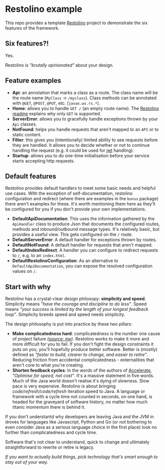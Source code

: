 # Restolino example

This repo provides a template [Restolino](https://github.com/davidcarboni/restolino) project to demonstrate the six features of the framework.

## Six features?!
Yes. 

Restolino is *"brutally opinionated"* about your design.

## Feature examples
  * **Api**: an annotation that marks a class as a route. The class name will be the route name (`MyClass` -> `/myclass`). Class methods can be annotated with `@GET`, `@POST`, `@PUT`, etc. (`javax.ws.rs.*`).
  * **Home**: allows you to handle `GET /` (an empty route name). The [Restolino readme](https://github.com/davidcarboni/restolino/blob/master/README.md) explains why only `GET` is supported.
  * **ServerError**: allows you to gracefully handle exceptions thrown by your `Api` classes.
  * **NotFound**: helps you handle requests that aren't mapped to an `API` or to static content.
  * **Filter**: this gives you (intentionally) limited ability to see requests before they are handled. It allows you to decide whether or not to continue handling the request (e.g. it could be used for [jwt](jwt.io) handling).
  * **Startup**: allows you to do one-time initialisation before your service starts accepting http requests.

## Default features

Restolino provides default handlers to meet some basic needs and helpful use cases. With the exception of self-documentation, restolino configuration and redirect (where there are examples in the `bonus` package) there aren't examples for these. It's worth mentioning them here as they'll be configured for you if you don't provide your own implementations. 
 * **DefaultApiDocumentation**: This uses the information gathered by the `ApiHandler` class to produce Json that documents the configured routes, methods and inbound/outbound message types. It's relatively basic, but provides a useful view. This gets configured on the `/` route.
 * **DefaultServerError**: A default handler for exceptions thrown by routes.
 * **DefaultNotFound**: A default handler for requests that aren't mapped.
 * **DefaultIndexRedirect**: A handler you can configure to redirect requests to `/`, e.g. to an `index.html`.
 * **DefaultRestolinoConfiguration**: As an alternative to `DefaultApiDocumentation`, you can expose the resolved configuration values on `/`.

## Start with why
Restolino has a crystal-clear design philosopy: **simplicity and speed**. Simplicity means *"have the courage and discipline to do less"*. Speed means *"your success is limited by the length of your longest feedback loop"*. Simplicity breeds speed and speed needs simplicity.

The design philosophy is put into practice by these two pillars:
 * **Make complicatedness hard**: complicatedness is the number one cause of project failure *([source: me](https://carb.onl/complicated))*. Restolino works to make it more and more difficult for you to fail. If you don't fight the design constraints it puts on you, you'll hopefully produce better software. Better is (mostly) defined as *"faster to build, clearer to change, and easier to retire"*. Reducing friction from accidental complicatedness - externalities that aren't core to what you're creating.
 * **Shorten feedback cycles**: In the words of the authors of [Accelerate](https://www.amazon.co.uk/Accelerate-Software-Performing-Technology-Organizations/dp/1942788339/), *"Optimise for speed, not cost"*. It's a massive statement in five words. Much of the Java world doesn't realise it's dying of slowness. Slow pace is very expensive. Restolino is about bringing *code/refresh/code/refresh* iteration speed to Java. A language or framework with a cycle time not counted in seconds, on one hand, is headed for the graveyard of software history, no matter how much titanic momentum there is behind it.

If you don't understantd why developers are leaving Java and the JVM in droves for languages like Javascript, Python and Go (or not bothering to even consider Java as a serious language choice in the first place) look no further than complicatedness and cycle time.

Software that's not clear to understand, quick to change and ultimately straightforward to rewrite or retire is legacy.

*If you want to actually build things, pick technology that's smart enough to stay out of your way.*
